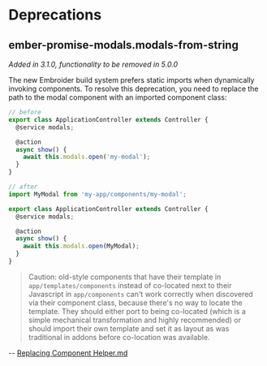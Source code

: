# Deprecations

## ember-promise-modals.modals-from-string

_Added in 3.1.0, functionality to be removed in 5.0.0_

The new Embroider build system prefers static imports when dynamically invoking components. To resolve this deprecation, you need to replace the path to the modal component with an imported component class:

```js
// before
export class ApplicationController extends Controller {
  @service modals;

  @action
  async show() {
    await this.modals.open('my-modal');
  }
}

// after
import MyModal from 'my-app/components/my-modal';

export class ApplicationController extends Controller {
  @service modals;

  @action
  async show() {
    await this.modals.open(MyModal);
  }
}
```

> Caution: old-style components that have their template in `app/templates/components` instead of co-located next to their Javascript in `app/components` can't work correctly when discovered via their component class, because there's no way to locate the template. They should either port to being co-located (which is a simple mechanical transformation and highly recommended) or should import their own template and set it as layout as was traditional in addons before co-location was available.

-- [Replacing Component Helper.md](https://github.com/embroider-build/embroider/blob/main/docs/replacing-component-helper.md#when-youre-invoking-a-component-youve-been-given)
